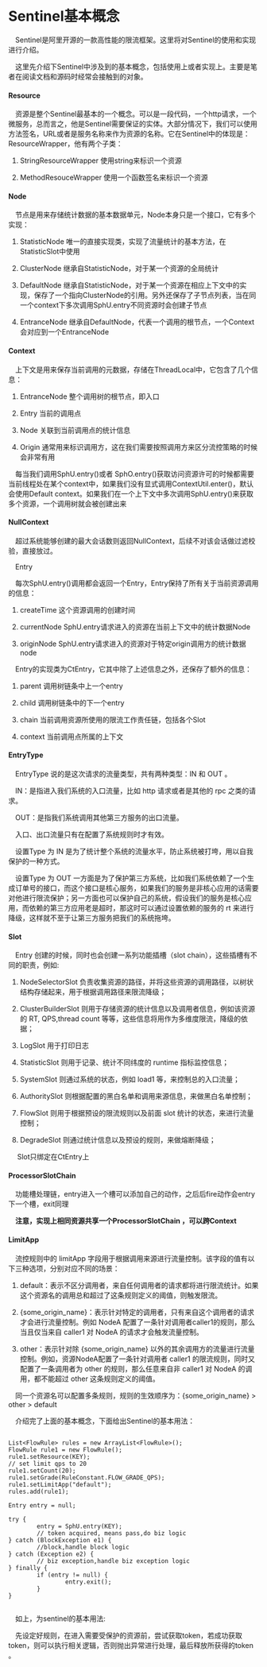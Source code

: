 # Sentinel基本概念


&emsp;Sentinel是阿里开源的一款高性能的限流框架。这里将对Sentinel的使用和实现进行介绍。

&emsp;这里先介绍下Sentinel中涉及到的基本概念，包括使用上或者实现上。主要是笔者在阅读文档和源码时经常会接触到的对象。

#### Resource

&emsp;资源是整个Sentinel最基本的一个概念。可以是一段代码，一个http请求，一个微服务，总而言之，他是Sentinel需要保证的实体。大部分情况下，我们可以使用方法签名，URL或者是服务名称来作为资源的名称。它在Sentinel中的体现是：ResourceWrapper，他有两个子类：

 1. StringResourceWrapper 使用string来标识一个资源

 2. MethodResouceWrapper 使用一个函数签名来标识一个资源

#### Node

&emsp;节点是用来存储统计数据的基本数据单元，Node本身只是一个接口，它有多个实现：

1. StatisticNode 唯一的直接实现类，实现了流量统计的基本方法，在StatisticSlot中使用

2. ClusterNode 继承自StatisticNode，对于某一个资源的全局统计

3. DefaultNode 继承自StatisticNode，对于某一个资源在相应上下文中的实现，保存了一个指向ClusterNode的引用。另外还保存了子节点列表，当在同一个context下多次调用SphU.entry不同资源时会创建子节点

4. EntranceNode 继承自DefaultNode，代表一个调用的根节点，一个Context会对应到一个EntranceNode

#### Context

&emsp;上下文是用来保存当前调用的元数据，存储在ThreadLocal中，它包含了几个信息：

1. EntranceNode 整个调用树的根节点，即入口

2. Entry 当前的调用点

3. Node 关联到当前调用点的统计信息

4. Origin 通常用来标识调用方，这在我们需要按照调用方来区分流控策略的时候会非常有用

&emsp;每当我们调用SphU.entry()或者 SphO.entry()获取访问资源许可的时候都需要当前线程处在某个context中，如果我们没有显式调用ContextUtil.enter()，默认会使用Default context。如果我们在一个上下文中多次调用SphU.entry()来获取多个资源，一个调用树就会被创建出来

#### NullContext

&emsp;超过系统能够创建的最大会话数则返回NullContext，后续不对该会话做过滤校验，直接放过。

&emsp;Entry

&emsp;每次SphU.entry()调用都会返回一个Entry，Entry保持了所有关于当前资源调用的信息：

1. createTime 这个资源调用的创建时间

2. currentNode SphU.entry请求进入的资源在当前上下文中的统计数据Node

3. originNode SphU.entry请求进入的资源对于特定origin调用方的统计数据node

&emsp;Entry的实现类为CtEntry，它其中除了上述信息之外，还保存了额外的信息：

1. parent 调用树链条中上一个entry

2. child 调用树链条中的下一个entry

3. chain 当前调用资源所使用的限流工作责任链，包括各个Slot

4. context 当前调用点所属的上下文

#### EntryType

&emsp;EntryType 说的是这次请求的流量类型，共有两种类型：IN 和 OUT 。

&emsp;IN：是指进入我们系统的入口流量，比如 http 请求或者是其他的 rpc 之类的请求。

&emsp;OUT：是指我们系统调用其他第三方服务的出口流量。

&emsp;入口、出口流量只有在配置了系统规则时才有效。

&emsp;设置Type 为 IN 是为了统计整个系统的流量水平，防止系统被打垮，用以自我保护的一种方式。

&emsp;设置Type 为 OUT 一方面是为了保护第三方系统，比如我们系统依赖了一个生成订单号的接口，而这个接口是核心服务，如果我们的服务是非核心应用的话需要对他进行限流保护；另一方面也可以保护自己的系统，假设我们的服务是核心应用，而依赖的第三方应用老是超时，那这时可以通过设置依赖的服务的 rt 来进行降级，这样就不至于让第三方服务把我们的系统拖垮。

#### Slot

&emsp;Entry 创建的时候，同时也会创建一系列功能插槽（slot chain），这些插槽有不同的职责，例如:

1. NodeSelectorSlot 负责收集资源的路径，并将这些资源的调用路径，以树状结构存储起来，用于根据调用路径来限流降级；

2. ClusterBuilderSlot 则用于存储资源的统计信息以及调用者信息，例如该资源的 RT, QPS,thread count 等等，这些信息将用作为多维度限流，降级的依据；

3. LogSlot 用于打印日志

4. StatisticSlot 则用于记录、统计不同纬度的 runtime 指标监控信息；

5. SystemSlot 则通过系统的状态，例如 load1 等，来控制总的入口流量；

6. AuthoritySlot 则根据配置的黑白名单和调用来源信息，来做黑白名单控制；

7. FlowSlot 则用于根据预设的限流规则以及前面 slot 统计的状态，来进行流量控制；

8. DegradeSlot 则通过统计信息以及预设的规则，来做熔断降级；

&emsp; Slot只绑定在CtEntry上

#### ProcessorSlotChain

&emsp;功能槽处理链，entry进入一个槽可以添加自己的动作，之后后fire动作会entry下一个槽，exit同理

&emsp;**注意，实现上相同资源共享一个ProcessorSlotChain ，可以跨Context**

#### LimitApp

&emsp;流控规则中的 limitApp 字段用于根据调用来源进行流量控制。该字段的值有以下三种选项，分别对应不同的场景：

1. default：表示不区分调用者，来自任何调用者的请求都将进行限流统计。如果这个资源名的调用总和超过了这条规则定义的阈值，则触发限流。

2. {some_origin_name}：表示针对特定的调用者，只有来自这个调用者的请求才会进行流量控制。例如 NodeA 配置了一条针对调用者caller1的规则，那么当且仅当来自 caller1 对 NodeA 的请求才会触发流量控制。

3. other：表示针对除 {some_origin_name} 以外的其余调用方的流量进行流量控制。例如，资源NodeA配置了一条针对调用者 caller1 的限流规则，同时又配置了一条调用者为 other 的规则，那么任意来自非 caller1 对 NodeA 的调用，都不能超过 other 这条规则定义的阈值。

&emsp;同一个资源名可以配置多条规则，规则的生效顺序为：{some_origin_name} > other > default

&emsp;介绍完了上面的基本概念，下面给出Sentinel的基本用法：

```

List<FlowRule> rules = new ArrayList<FlowRule>();
FlowRule rule1 = new FlowRule();
rule1.setResource(KEY);
// set limit qps to 20
rule1.setCount(20);
rule1.setGrade(RuleConstant.FLOW_GRADE_QPS);
rule1.setLimitApp("default");
rules.add(rule1);
​
Entry entry = null;
​
try {
        entry = SphU.entry(KEY);
        // token acquired, means pass,do biz logic
} catch (BlockException e1) {
        //block,handle block logic
} catch (Exception e2) {
        // biz exception,handle biz exception logic
} finally {
        if (entry != null) {
                entry.exit();
        }
}
​
```

&emsp;如上，为sentinel的基本用法:

&emsp;先设定好规则，在进入需要受保护的资源前，尝试获取token，若成功获取token，则可以执行相关逻辑，否则抛出异常进行处理，最后释放所获得的token 。

